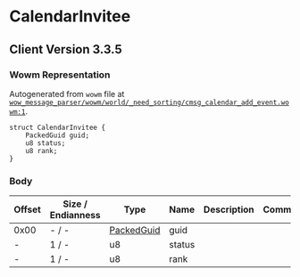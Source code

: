 # CalendarInvitee

## Client Version 3.3.5

### Wowm Representation

Autogenerated from `wowm` file at [`wow_message_parser/wowm/world/_need_sorting/cmsg_calendar_add_event.wowm:1`](https://github.com/gtker/wow_messages/tree/main/wow_message_parser/wowm/world/_need_sorting/cmsg_calendar_add_event.wowm#L1).
```rust,ignore
struct CalendarInvitee {
    PackedGuid guid;
    u8 status;
    u8 rank;
}
```
### Body

| Offset | Size / Endianness | Type | Name | Description | Comment |
| ------ | ----------------- | ---- | ---- | ----------- | ------- |
| 0x00 | - / - | [PackedGuid](../spec/packed-guid.md) | guid |  |  |
| - | 1 / - | u8 | status |  |  |
| - | 1 / - | u8 | rank |  |  |


